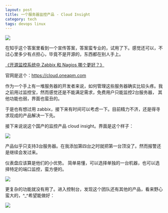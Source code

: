 ```yaml
---
layout: post
title: 一个服务器监控产品 - Cloud Insight
category: tech
tags: devops linux
---
```

![](https://cdn.kelu.org/blog/tags/devops.jpg)

在知乎这个答案里看到一个宣传答案，答案蛮专业的，试用了下。感觉还可以，不过心里多少有点担心，毕竟不是开源的，东西都在别人手上。

[《开源监控系统中 Zabbix 和 Nagios 哪个更好？》](https://www.zhihu.com/question/19973178)

官网是这个：<https://cloud.oneapm.com>

作为一个手上有一堆服务器的开发者来说，如何管理这些服务器确实比较头疼。我之前用过监控宝，然而感觉还是不能满足需求，免费用户只能监控2台服务器，
其他功能也弱，界面也蛮丑的。

于是也有想过用 zabbix，接下来有时间可以考虑一下。目前精力不济，还是得寻求现成的产品解决一下先。

接下来说说这个国产的监控产品 cloud insight。界面是这个样子：

![](https://cdn.kelu.org/blog/2017/06/2017-06-24-11.18.01.png)

产品似乎只支持3台服务器。在我添加第四台之时就把第一台顶没了。然而报警还是继续会发过来。

仪表盘应该算是他们的小优势。 简单易懂，可以选择单独的一台机器，也可以选择特定的端口监控，蛮方便的。

![](https://cdn.kelu.org/blog/2017/06/2017-06-24-11.28.26.png)

更复杂的功能就没有用了。进入控制台，发现这个团队还有其他的产品，看来野心蛮大的，^_^希望能做好：

![](https://cdn.kelu.org/blog/2017/06/2017-06-24-11.32.17.png)
